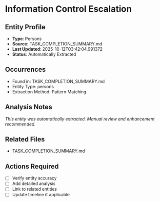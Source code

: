# Information Control Escalation

## Entity Profile
- **Type**: Persons
- **Source**: TASK_COMPLETION_SUMMARY.md
- **Last Updated**: 2025-10-12T03:42:04.991372
- **Status**: Automatically Extracted

## Occurrences
- Found in: TASK_COMPLETION_SUMMARY.md
- Entity Type: persons
- Extraction Method: Pattern Matching

## Analysis Notes
*This entity was automatically extracted. Manual review and enhancement recommended.*

## Related Files
- TASK_COMPLETION_SUMMARY.md

## Actions Required
- [ ] Verify entity accuracy
- [ ] Add detailed analysis
- [ ] Link to related entities
- [ ] Update timeline if applicable
